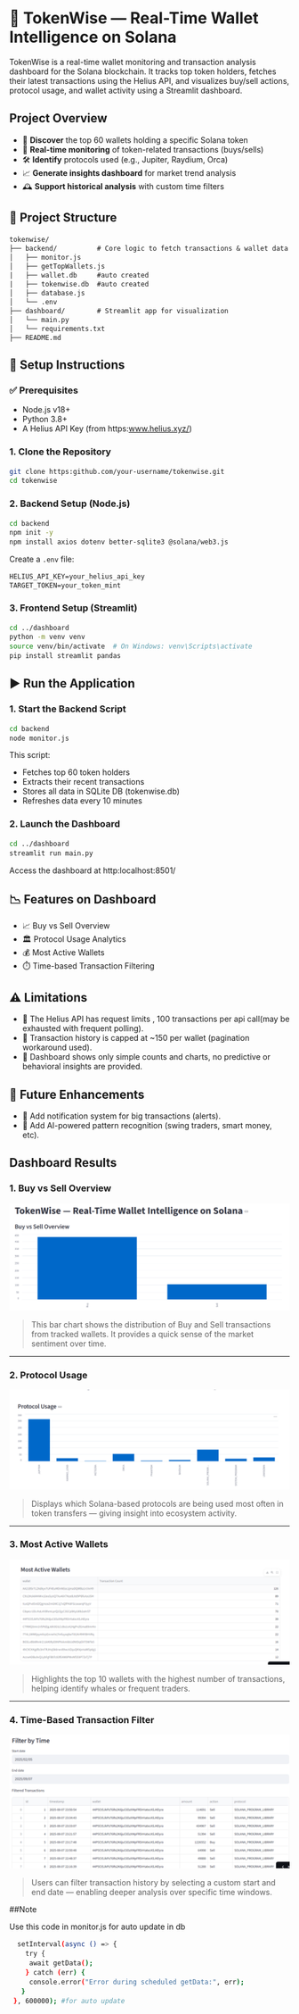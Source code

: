 
# 🚀 TokenWise — Real-Time Wallet Intelligence on Solana

TokenWise is a real-time wallet monitoring and transaction analysis dashboard for the Solana blockchain. It tracks top token holders, fetches their latest transactions using the Helius API, and visualizes buy/sell actions, protocol usage, and wallet activity using a Streamlit dashboard.

##  Project Overview

- 🧾 **Discover** the top 60 wallets holding a specific Solana token
- 🔄 **Real-time monitoring** of token-related transactions (buys/sells)
- 🛠️ **Identify** protocols used (e.g., Jupiter, Raydium, Orca)
- 📈 **Generate insights dashboard** for market trend analysis
- 🕰️ **Support historical analysis** with custom time filters


## 🧱 Project Structure

```
tokenwise/
├── backend/          # Core logic to fetch transactions & wallet data
│   ├── monitor.js
│   ├── getTopWallets.js
|   ├── wallet.db     #auto created
|   ├── tokenwise.db  #auto created
│   ├── database.js
│   └── .env
├── dashboard/        # Streamlit app for visualization
│   └── main.py
│   └── requirements.txt
├── README.md

```

## 🔧 Setup Instructions

### ✅ Prerequisites

- Node.js v18+
- Python 3.8+
- A Helius API Key (from https:www.helius.xyz/)

### 1. Clone the Repository

```bash
git clone https:github.com/your-username/tokenwise.git
cd tokenwise
```

### 2. Backend Setup (Node.js)

```bash
cd backend
npm init -y
npm install axios dotenv better-sqlite3 @solana/web3.js
```

Create a `.env` file:

```env
HELIUS_API_KEY=your_helius_api_key
TARGET_TOKEN=your_token_mint
```

### 3. Frontend Setup (Streamlit)

```bash
cd ../dashboard
python -m venv venv
source venv/bin/activate  # On Windows: venv\Scripts\activate
pip install streamlit pandas
```

## ▶️ Run the Application

### 1. Start the Backend Script

```bash
cd backend
node monitor.js
```

This script:

- Fetches top 60 token holders
- Extracts their recent transactions
- Stores all data in SQLite DB (tokenwise.db)
- Refreshes data every 10 minutes

### 2. Launch the Dashboard

```bash
cd ../dashboard
streamlit run main.py
```

Access the dashboard at http:localhost:8501/

## 📉 Features on Dashboard

- 📈 Buy vs Sell Overview
- 🏛️ Protocol Usage Analytics
- 💰 Most Active Wallets
- ⏱️ Time-based Transaction Filtering

## ⚠️ Limitations

- 🧾 The Helius API has request limits , 100 transactions per api call(may be exhausted with frequent polling).
- 🐢 Transaction history is capped at ~150 per wallet (pagination workaround used).
- 🧪 Dashboard shows only simple counts and charts, no predictive or behavioral insights are provided.

## 🌱 Future Enhancements

- 🔔 Add notification system for big transactions (alerts).
- 🧠 Add AI-powered pattern recognition (swing traders, smart money, etc).

##  Dashboard Results

### 1. Buy vs Sell Overview
![Buy vs Sell Chart](images/1.png)

> This bar chart shows the distribution of Buy and Sell transactions from tracked wallets. It provides a quick sense of the market sentiment over time.

---

### 2. Protocol Usage
![Protocol Usage Chart](images/2.png)

> Displays which Solana-based protocols are being used most often in token transfers — giving insight into ecosystem activity.

---

### 3. Most Active Wallets
![Top Wallets Table](images/3.png)

> Highlights the top 10 wallets with the highest number of transactions, helping identify whales or frequent traders.

---

### 4. Time-Based Transaction Filter
![Time Filter Example](images/4.png)

> Users can filter transaction history by selecting a custom start and end date — enabling deeper analysis over specific time windows.

 
##Note

Use this code in monitor.js for auto update in db
```bash
  setInterval(async () => {
    try {
     await getData();
    } catch (err) {
     console.error("Error during scheduled getData:", err);
   }
 }, 600000); #for auto update
 ```
